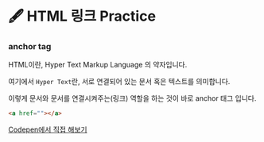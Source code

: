 # 🖋  HTML 링크 Practice

### anchor tag

HTML이란, Hyper Text Markup Language 의 약자입니다.

여기에서 `Hyper Text`란, 서로 연결되어 있는 문서 혹은 텍스트를 의미합니다.

이렇게 문서와 문서를 연결시켜주는(링크) 역할을 하는 것이 바로 anchor 태그 입니다.

```html
<a href=""></a>
```

[Codepen에서 직접 해보기](https://codepen.io/vanillacoding/pen/WNXQROq?editors=1000)
